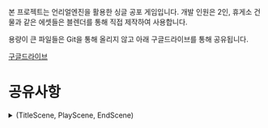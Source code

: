 본 프로젝트는 언리얼엔진을 활용한 싱글 공포 게임입니다.
개발 인원은 2인, 휴게소 건물과 같은 에셋들은 블렌더를 통해 직접 제작하여 사용합니다.

용량이 큰 파일들은 Git을 통해 올리지 않고 아래 구글드라이브를 통해 공유됩니다.

[구글드라이브](https://drive.google.com/drive/folders/1841MCMNeRiewMbUMldkF0Vm1SYF6zKA5?usp=drive_link)


# 공유사항


<details>
  <summary> (TitleScene, PlayScene, EndScene) </summary>
</details>
